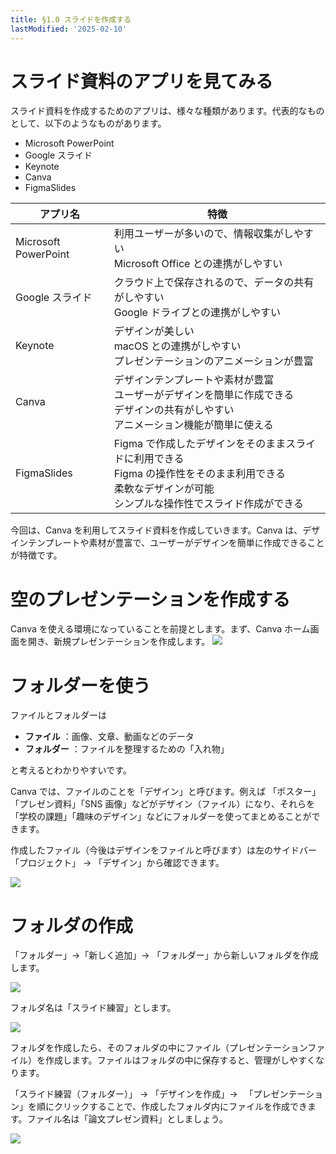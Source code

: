 ```yaml
---
title: §1.0 スライドを作成する
lastModified: '2025-02-10'
---
```


# スライド資料のアプリを見てみる

スライド資料を作成するためのアプリは、様々な種類があります。代表的なものとして、以下のようなものがあります。

- Microsoft PowerPoint
- Google スライド
- Keynote
- Canva
- FigmaSlides

| アプリ名             | 特徴                                                                                                                                                           |
| -------------------- | -------------------------------------------------------------------------------------------------------------------------------------------------------------- |
| Microsoft PowerPoint | 利用ユーザーが多いので、情報収集がしやすい<br>Microsoft Office との連携がしやすい                                                                              |
| Google スライド      | クラウド上で保存されるので、データの共有がしやすい<br>Google ドライブとの連携がしやすい                                                                        |
| Keynote              | デザインが美しい<br>macOS との連携がしやすい<br>プレゼンテーションのアニメーションが豊富                                                                       |
| Canva                | デザインテンプレートや素材が豊富<br>ユーザーがデザインを簡単に作成できる<br>デザインの共有がしやすい<br>アニメーション機能が簡単に使える                       |
| FigmaSlides          | Figma で作成したデザインをそのままスライドに利用できる<br>Figma の操作性をそのまま利用できる<br>柔軟なデザインが可能<br>シンプルな操作性でスライド作成ができる |

今回は、Canva を利用してスライド資料を作成していきます。Canva は、デザインテンプレートや素材が豊富で、ユーザーがデザインを簡単に作成できることが特徴です。

# 空のプレゼンテーションを作成する

Canva を使える環境になっていることを前提とします。まず、Canva ホーム画面を開き、新規プレゼンテーションを作成します。
![](/books/slide_design/images/1-0/1.png)

# フォルダーを使う

ファイルとフォルダーは

- **ファイル** ：画像、文章、動画などのデータ
- **フォルダー** ：ファイルを整理するための「入れ物」

と考えるとわかりやすいです。

Canva では、ファイルのことを「デザイン」と呼びます。例えば 「ポスター」「プレゼン資料」「SNS 画像」などがデザイン（ファイル）になり、それらを「学校の課題」「趣味のデザイン」などにフォルダーを使ってまとめることができます。

作成したファイル（今後はデザインをファイルと呼びます）は左のサイドバー「プロジェクト」 → 「デザイン」から確認できます。

![](/books/slide_design/images/1-0/2.png)

# フォルダの作成

「フォルダー」→「新しく追加」→ 「フォルダー」から新しいフォルダを作成します。

![](/books/slide_design/images/1-0/3.png)

フォルダ名は「スライド練習」とします。

![](/books/slide_design/images/1-0/4.png)

フォルダを作成したら、そのフォルダの中にファイル（プレゼンテーションファイル）を作成します。ファイルはフォルダの中に保存すると、管理がしやすくなります。

「スライド練習（フォルダー）」 → 「デザインを作成」→ 　「プレゼンテーション」を順にクリックすることで、作成したフォルダ内にファイルを作成できます。ファイル名は「論文プレゼン資料」としましょう。

![](/books/slide_design/images/1-0/5.png)
